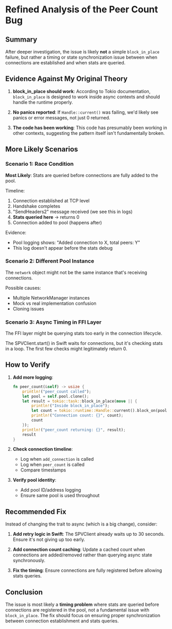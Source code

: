 # Refined Analysis of the Peer Count Bug

## Summary
After deeper investigation, the issue is likely **not** a simple `block_in_place` failure, but rather a timing or state synchronization issue between when connections are established and when stats are queried.

## Evidence Against My Original Theory

1. **block_in_place should work**: According to Tokio documentation, `block_in_place` is designed to work inside async contexts and should handle the runtime properly.

2. **No panics reported**: If `Handle::current()` was failing, we'd likely see panics or error messages, not just 0 returned.

3. **The code has been working**: This code has presumably been working in other contexts, suggesting the pattern itself isn't fundamentally broken.

## More Likely Scenarios

### Scenario 1: Race Condition
**Most Likely**: Stats are queried before connections are fully added to the pool.

Timeline:
1. Connection established at TCP level
2. Handshake completes
3. "SendHeaders2" message received (we see this in logs)
4. **Stats queried here** → returns 0
5. Connection added to pool (happens after)

Evidence:
- Pool logging shows: "Added connection to X, total peers: Y"
- This log doesn't appear before the stats debug

### Scenario 2: Different Pool Instance
The `network` object might not be the same instance that's receiving connections.

Possible causes:
- Multiple NetworkManager instances
- Mock vs real implementation confusion
- Cloning issues

### Scenario 3: Async Timing in FFI Layer
The FFI layer might be querying stats too early in the connection lifecycle.

The SPVClient.start() in Swift waits for connections, but it's checking stats in a loop. The first few checks might legitimately return 0.

## How to Verify

1. **Add more logging**:
   ```rust
   fn peer_count(&self) -> usize {
       println!("peer_count called");
       let pool = self.pool.clone();
       let result = tokio::task::block_in_place(move || {
           println!("Inside block_in_place");
           let count = tokio::runtime::Handle::current().block_on(pool.connection_count());
           println!("Connection count: {}", count);
           count
       });
       println!("peer_count returning: {}", result);
       result
   }
   ```

2. **Check connection timeline**:
   - Log when `add_connection` is called
   - Log when `peer_count` is called
   - Compare timestamps

3. **Verify pool identity**:
   - Add pool ID/address logging
   - Ensure same pool is used throughout

## Recommended Fix

Instead of changing the trait to async (which is a big change), consider:

1. **Add retry logic in Swift**: The SPVClient already waits up to 30 seconds. Ensure it's not giving up too early.

2. **Add connection count caching**: Update a cached count when connections are added/removed rather than querying async state synchronously.

3. **Fix the timing**: Ensure connections are fully registered before allowing stats queries.

## Conclusion

The issue is most likely a **timing problem** where stats are queried before connections are registered in the pool, not a fundamental issue with `block_in_place`. The fix should focus on ensuring proper synchronization between connection establishment and stats queries.